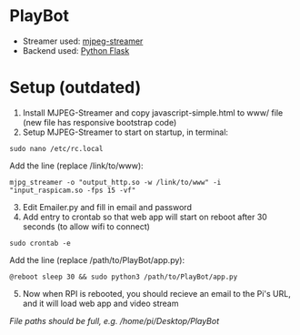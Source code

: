 # PlayBot
* Streamer used: [mjpeg-streamer](https://github.com/jacksonliam/mjpg-streamer/tree/master/mjpg-streamer-experimental)
* Backend used: [Python Flask](http://flask.pocoo.org)

# Setup (outdated)
1. Install MJPEG-Streamer and copy javascript-simple.html to www/ file (new file has responsive bootstrap code)
2. Setup MJPEG-Streamer to start on startup, in terminal:
```
sudo nano /etc/rc.local
```
Add the line (replace /link/to/www):
```
mjpg_streamer -o "output_http.so -w /link/to/www" -i "input_raspicam.so -fps 15 -vf"
```
3. Edit Emailer.py and fill in email and password
4. Add entry to crontab so that web app will start on reboot after 30 seconds (to allow wifi to connect)
```
sudo crontab -e
```
Add the line (replace /path/to/PlayBot/app.py):
```
@reboot sleep 30 && sudo python3 /path/to/PlayBot/app.py
```
5. Now when RPI is rebooted, you should recieve an email to the Pi's URL, and it will load web app and video stream

*File paths should be full, e.g. /home/pi/Desktop/PlayBot*

